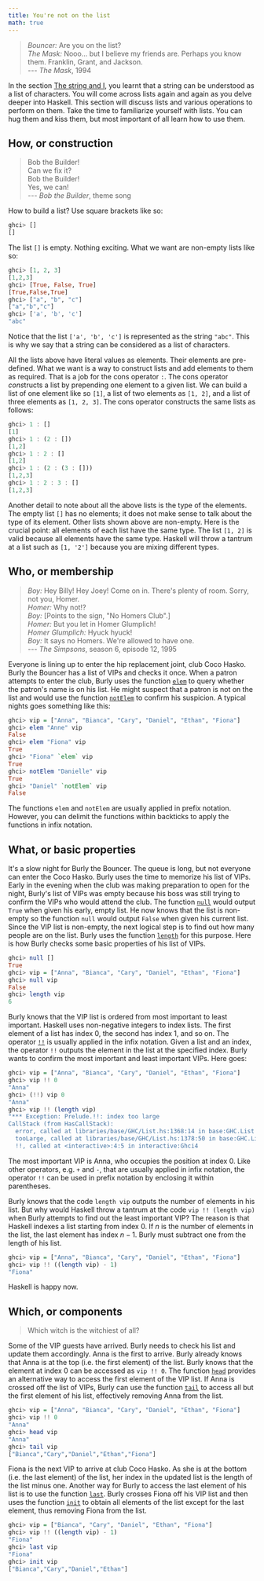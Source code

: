 ```yaml
---
title: You're not on the list
math: true
---
```


> _Bouncer:_ Are you on the list?\
> _The Mask:_ Nooo... but I believe my friends are. Perhaps you know them. Franklin,
> Grant, and Jackson.\
> --- _The Mask_, 1994

In the section [The string and I](../data_string/), you learnt that a string can
be understood as a list of characters. You will come across lists again and
again as you delve deeper into Haskell. This section will discuss lists and
various operations to perform on them. Take the time to familiarize yourself
with lists. You can hug them and kiss them, but most important of all learn how
to use them.

<!--=========================================================================-->

## How, or construction

> Bob the Builder!\
> Can we fix it?\
> Bob the Builder!\
> Yes, we can!\
> --- _Bob the Builder_, theme song

How to build a list? Use square brackets like so:

```haskell
ghci> []
[]
```

The list `[]` is empty. Nothing exciting. What we want are non-empty lists like
so:

```haskell
ghci> [1, 2, 3]
[1,2,3]
ghci> [True, False, True]
[True,False,True]
ghci> ["a", "b", "c"]
["a","b","c"]
ghci> ['a', 'b', 'c']
"abc"
```

Notice that the list `['a', 'b', 'c']` is represented as the string `"abc"`.
This is why we say that a string can be considered as a list of characters.

All the lists above have literal values as elements. Their elements are
pre-defined. What we want is a way to construct lists and add elements to them
as required. That is a job for the cons operator `:`. The cons operator
*cons*tructs a list by prepending one element to a given list. We can build a
list of one element like so `[1]`, a list of two elements as `[1, 2]`, and a
list of three elements as `[1, 2, 3]`. The cons operator constructs the same
lists as follows:

```haskell
ghci> 1 : []
[1]
ghci> 1 : (2 : [])
[1,2]
ghci> 1 : 2 : []
[1,2]
ghci> 1 : (2 : (3 : []))
[1,2,3]
ghci> 1 : 2 : 3 : []
[1,2,3]
```

Another detail to note about all the above lists is the type of the elements.
The empty list `[]` has no elements; it does not make sense to talk about the
type of its element. Other lists shown above are non-empty. Here is the crucial
point: all elements of each list have the same type. The list `[1, 2]` is valid
because all elements have the same type. Haskell will throw a tantrum at a list
such as `[1, '2']` because you are mixing different types.

<!--=========================================================================-->

## Who, or membership

> _Boy:_ Hey Billy! Hey Joey! Come on in. There's plenty of room. Sorry, not
> you, Homer.\
> _Homer:_ Why not!?\
> _Boy:_ [Points to the sign, "No Homers Club".]\
> _Homer:_ But you let in Homer Glumplich!\
> _Homer Glumplich:_ Hyuck hyuck!\
> _Boy:_ It says no Homers. We're allowed to have one.\
> --- _The Simpsons_, season 6, episode 12, 1995

Everyone is lining up to enter the hip replacement joint, club Coco Hasko. Burly
the Bouncer has a list of VIPs and checks it once. When a patron attempts to
enter the club, Burly uses the function [`elem`][elem] to query whether the
patron's name is on his list. He might suspect that a patron is not on the list
and would use the function [`notElem`][notElem] to confirm his suspicion. A
typical nights goes something like this:

```haskell
ghci> vip = ["Anna", "Bianca", "Cary", "Daniel", "Ethan", "Fiona"]
ghci> elem "Anne" vip
False
ghci> elem "Fiona" vip
True
ghci> "Fiona" `elem` vip
True
ghci> notElem "Danielle" vip
True
ghci> "Daniel" `notElem` vip
False
```

The functions `elem` and `notElem` are usually applied in prefix notation.
However, you can delimit the functions within backticks to apply the functions
in infix notation.

<!--=========================================================================-->

## What, or basic properties

It's a slow night for Burly the Bouncer. The queue is long, but not everyone can
enter the Coco Hasko. Burly uses the time to memorize his list of VIPs. Early in
the evening when the club was making preparation to open for the night, Burly's
list of VIPs was empty because his boss was still trying to confirm the VIPs who
would attend the club. The function [`null`][null] would output `True` when
given his early, empty list. He now knows that the list is non-empty so the
function `null` would output `False` when given his current list. Since the VIP
list is non-empty, the next logical step is to find out how many people are on
the list. Burly uses the function [`length`][length] for this purpose. Here is
how Burly checks some basic properties of his list of VIPs.

```haskell
ghci> null []
True
ghci> vip = ["Anna", "Bianca", "Cary", "Daniel", "Ethan", "Fiona"]
ghci> null vip
False
ghci> length vip
6
```

Burly knows that the VIP list is ordered from most important to least important.
Haskell uses non-negative integers to index lists. The first element of a list
has index 0, the second has index 1, and so on. The operator
[`!!`][exclaimExclaim] is usually applied in the infix notation. Given a list
and an index, the operator `!!` outputs the element in the list at the specified
index. Burly wants to confirm the most important and least important VIPs. Here
goes:

```haskell
ghci> vip = ["Anna", "Bianca", "Cary", "Daniel", "Ethan", "Fiona"]
ghci> vip !! 0
"Anna"
ghci> (!!) vip 0
"Anna"
ghci> vip !! (length vip)
"*** Exception: Prelude.!!: index too large
CallStack (from HasCallStack):
  error, called at libraries/base/GHC/List.hs:1368:14 in base:GHC.List
  tooLarge, called at libraries/base/GHC/List.hs:1378:50 in base:GHC.List
  !!, called at <interactive>:4:5 in interactive:Ghci4
```

The most important VIP is Anna, who occupies the position at index 0. Like other
operators, e.g. `+` and `-`, that are usually applied in infix notation, the
operator `!!` can be used in prefix notation by enclosing it within parentheses.

Burly knows that the code `length vip` outputs the number of elements in his
list. But why would Haskell throw a tantrum at the code `vip !! (length vip)`
when Burly attempts to find out the least important VIP? The reason is that
Haskell indexes a list starting from index 0. If $n$ is the number of elements
in the list, the last element has index $n - 1$. Burly must subtract one from
the length of his list.

```haskell
ghci> vip = ["Anna", "Bianca", "Cary", "Daniel", "Ethan", "Fiona"]
ghci> vip !! ((length vip) - 1)
"Fiona"
```

Haskell is happy now.

<!--=========================================================================-->

## Which, or components

> Which witch is the witchiest of all?

Some of the VIP guests have arrived. Burly needs to check his list and update
them accordingly. Anna is the first to arrive. Burly already knows that Anna is
at the top (i.e. the first element) of the list. Burly knows that the element at
index 0 can be accessed as `vip !! 0`. The function [`head`][head] provides an
alternative way to access the first element of the VIP list. If Anna is crossed
off the list of VIPs, Burly can use the function [`tail`][tail] to access all
but the first element of his list, effectively removing Anna from the list.

```haskell
ghci> vip = ["Anna", "Bianca", "Cary", "Daniel", "Ethan", "Fiona"]
ghci> vip !! 0
"Anna"
ghci> head vip
"Anna"
ghci> tail vip
["Bianca","Cary","Daniel","Ethan","Fiona"]
```

Fiona is the next VIP to arrive at club Coco Hasko. As she is at the bottom
(i.e. the last element) of the list, her index in the updated list is the length
of the list minus one. Another way for Burly to access the last element of his
list is to use the function [`last`][last]. Burly crosses Fiona off his VIP list
and then uses the function [`init`][init] to obtain all elements of the list
except for the last element, thus removing Fiona from the list.

```haskell
ghci> vip = ["Bianca", "Cary", "Daniel", "Ethan", "Fiona"]
ghci> vip !! ((length vip) - 1)
"Fiona"
ghci> last vip
"Fiona"
ghci> init vip
["Bianca","Cary","Daniel","Ethan"]
```

<!--=========================================================================-->

<!-- prettier-ignore-start -->
[elem]: https://web.archive.org/web/20231130152929/https://hackage.haskell.org/package/base-4.19.0.0/docs/GHC-List.html#v:elem
[exclaimExclaim]: https://web.archive.org/web/20231130152929/https://hackage.haskell.org/package/base-4.19.0.0/docs/GHC-List.html#v:-33--33-
[head]: https://web.archive.org/web/20231130152929/https://hackage.haskell.org/package/base-4.19.0.0/docs/GHC-List.html#v:head
[init]: https://web.archive.org/web/20231130152929/https://hackage.haskell.org/package/base-4.19.0.0/docs/GHC-List.html#v:init
[last]: https://web.archive.org/web/20231130152929/https://hackage.haskell.org/package/base-4.19.0.0/docs/GHC-List.html#v:last
[length]: https://web.archive.org/web/20231130152929/https://hackage.haskell.org/package/base-4.19.0.0/docs/GHC-List.html#v:length
[notElem]: https://web.archive.org/web/20231130152929/https://hackage.haskell.org/package/base-4.19.0.0/docs/GHC-List.html#v:notElem
[null]: https://web.archive.org/web/20231130152929/https://hackage.haskell.org/package/base-4.19.0.0/docs/GHC-List.html#v:null
[tail]: https://web.archive.org/web/20231130152929/https://hackage.haskell.org/package/base-4.19.0.0/docs/GHC-List.html#v:tail
<!-- prettier-ignore-end -->
